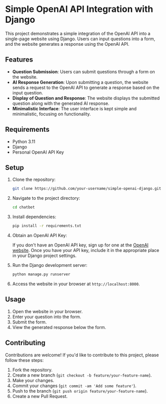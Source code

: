 # Simple OpenAI API Integration with Django

This project demonstrates a simple integration of the OpenAI API into a single-page website using Django. Users can input questions into a form, and the website generates a response using the OpenAI API.

## Features

- **Question Submission**: Users can submit questions through a form on the website.
- **AI Response Generation**: Upon submitting a question, the website sends a request to the OpenAI API to generate a response based on the input question.
- **Display of Question and Response**: The website displays the submitted question along with the generated AI response.
- **Minimalistic Interface**: The user interface is kept simple and minimalistic, focusing on functionality.

## Requirements

- Python 3.11
- Django
- Personal OpenAI API Key

## Setup

1. Clone the repository:

    ```bash
    git clone https://github.com/your-username/simple-openai-django.git
    ```

2. Navigate to the project directory:

    ```bash
    cd chatbot
    ```

3. Install dependencies:

    ```bash
    pip install -r requirements.txt
    ```

4. Obtain an OpenAI API Key:
   
   If you don't have an OpenAI API key, sign up for one at the [OpenAI website](https://openai.com/). Once you have your API key, include it in the appropriate place in your Django project settings.

5. Run the Django development server:

    ```bash
    python manage.py runserver
    ```

6. Access the website in your browser at `http://localhost:8000`.

## Usage

1. Open the website in your browser.
2. Enter your question into the form.
3. Submit the form.
4. View the generated response below the form.

## Contributing

Contributions are welcome! If you'd like to contribute to this project, please follow these steps:

1. Fork the repository.
2. Create a new branch (`git checkout -b feature/your-feature-name`).
3. Make your changes.
4. Commit your changes (`git commit -am 'Add some feature'`).
5. Push to the branch (`git push origin feature/your-feature-name`).
6. Create a new Pull Request.

